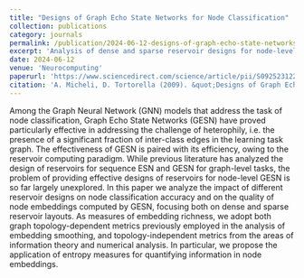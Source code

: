 ```yaml
---
title: "Designs of Graph Echo State Networks for Node Classification"
collection: publications
category: journals
permalink: /publication/2024-06-12-designs-of-graph-echo-state-networks
excerpt: 'Analysis of dense and sparse reservoir designs for node-level GESN via topology-dependent and -agnostic richness measures.'
date: 2024-06-12
venue: 'Neurocomputing'
paperurl: 'https://www.sciencedirect.com/science/article/pii/S0925231224007367'
citation: 'A. Micheli, D. Tortorella (2009). &quot;Designs of Graph Echo State Networks for Node Classification.&quot; <i>Neurocomputing</i>, vol. 597, 127965.'
---
```


Among the Graph Neural Network (GNN) models that address the task of node classification, Graph Echo State Networks (GESN) have proved particularly effective in addressing the challenge of heterophily, i.e. the presence of a significant fraction of inter-class edges in the learning task graph. The effectiveness of GESN is paired with its efficiency, owing to the reservoir computing paradigm. While previous literature has analyzed the design of reservoirs for sequence ESN and GESN for graph-level tasks, the problem of providing effective designs of reservoirs for node-level GESN is so far largely unexplored. In this paper we analyze the impact of different reservoir designs on node classification accuracy and on the quality of node embeddings computed by GESN, focusing both on dense and sparse reservoir layouts. As measures of embedding richness, we adopt both graph topology-dependent metrics previously employed in the analysis of embedding smoothing, and topology-independent metrics from the areas of information theory and numerical analysis. In particular, we propose the application of entropy measures for quantifying information in node embeddings.